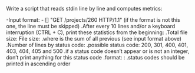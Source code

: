 Write a script that reads stdin line by line and computes metrics:

-Input format: <IP Address> - [<date>] "GET /projects/260 HTTP/1.1" <status code> <file size> (if the format is not this one, the line must be skipped)
  .After every 10 lines and/or a keyboard interruption (CTRL + C), print these statistics from the beginning:
   .Total file size: File size: <total size>
   .where <total size> is the sum of all previous <file size> (see input format above)
   .Number of lines by status code:
    .possible status code: 200, 301, 400, 401, 403, 404, 405 and 500
  .if a status code doesn’t appear or is not an integer, don’t print anything for this status code
   .format: <status code>: <number>
   .status codes should be printed in ascending order
